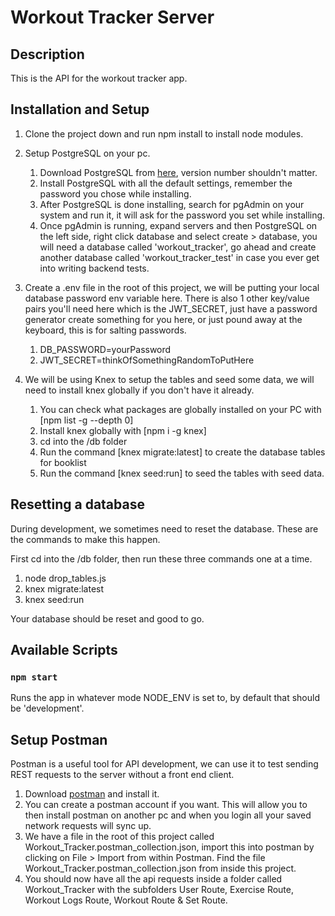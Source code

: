 # Workout Tracker Server

## Description

This is the API for the workout tracker app.

## Installation and Setup

1. Clone the project down and run npm install to install node modules.
1. Setup PostgreSQL on your pc.

   1. Download PostgreSQL from [here](https://www.postgresql.org/download/), version number shouldn't matter.
   1. Install PostgreSQL with all the default settings, remember the password you chose while installing.
   1. After PostgreSQL is done installing, search for pgAdmin on your system and run it, it will ask for the password you set while installing.
   1. Once pgAdmin is running, expand servers and then PostgreSQL on the left side, right click database and select create > database, you will need a database called 'workout_tracker', go ahead and create another database called 'workout_tracker_test' in case you ever get into writing backend tests.

1. Create a .env file in the root of this project, we will be putting your local database password env variable here. There is also 1 other key/value pairs you'll need here which is the JWT_SECRET, just have a password generator create something for you here, or just pound away at the keyboard, this is for salting passwords.

   1. DB_PASSWORD=yourPassword
   2. JWT_SECRET=thinkOfSomethingRandomToPutHere

1. We will be using Knex to setup the tables and seed some data, we will need to install knex globally if you don't have it already.
   1. You can check what packages are globally installed on your PC with [npm list -g --depth 0]
   1. Install knex globally with [npm i -g knex]
   1. cd into the /db folder
   1. Run the command [knex migrate:latest] to create the database tables for booklist
   1. Run the command [knex seed:run] to seed the tables with seed data.

## Resetting a database

During development, we sometimes need to reset the database. These are the commands to make this happen.

First cd into the /db folder, then run these three commands one at a time.

1. node drop_tables.js
2. knex migrate:latest
3. knex seed:run

Your database should be reset and good to go.

## Available Scripts

### `npm start`

Runs the app in whatever mode NODE_ENV is set to, by default that should be 'development'.

## Setup Postman

Postman is a useful tool for API development, we can use it to test sending REST requests to the server without a front end client.

1. Download [postman](https://www.postman.com/downloads/) and install it.
2. You can create a postman account if you want. This will allow you to then install postman on another pc and when you login all your saved network requests will sync up.
3. We have a file in the root of this project called Workout_Tracker.postman_collection.json, import this into postman by clicking on File > Import from within Postman. Find the file Workout_Tracker.postman_collection.json from inside this project.
4. You should now have all the api requests inside a folder called Workout_Tracker with the subfolders User Route, Exercise Route, Workout Logs Route, Workout Route & Set Route.
